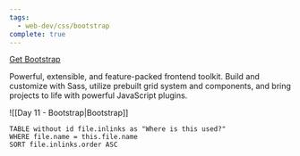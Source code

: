 ```yaml
---
tags:
  - web-dev/css/bootstrap
complete: true
---
```

[Get Bootstrap](https://getbootstrap.com/)

Powerful, extensible, and feature-packed frontend toolkit. Build and customize with Sass, utilize prebuilt grid system and components, and bring projects to life with powerful JavaScript plugins.

![[Day 11 - Bootstrap|Bootstrap]]

```dataview
TABLE without id file.inlinks as "Where is this used?"
WHERE file.name = this.file.name
SORT file.inlinks.order ASC 
```